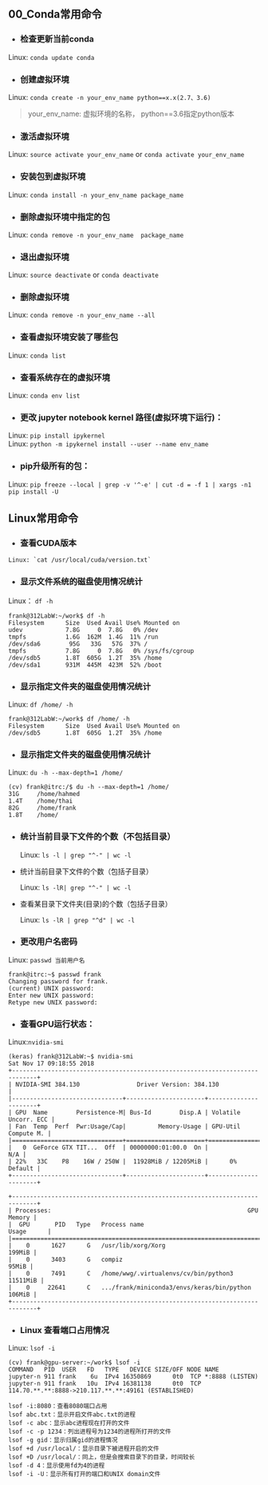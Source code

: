 ## 00_Conda常用命令

- ### 检查更新当前conda
Linux: `conda update conda`

- ### 创建虚拟环境
Linux: `conda create -n your_env_name python==x.x(2.7、3.6)`
> your_env_name: 虚拟环境的名称， python==3.6指定python版本

- ### 激活虚拟环境
Linux: `source activate your_env_name` or `conda activate your_env_name`

- ### 安装包到虚拟环境
Linux: `conda install -n your_env_name package_name`

- ### 删除虚拟环境中指定的包
Linux: `conda remove -n your_env_name  package_name`

- ### 退出虚拟环境
Linux: `source deactivate` or `conda deactivate`

- ### 删除虚拟环境
Linux: `conda remove -n your_env_name --all`

- ### 查看虚拟环境安装了哪些包
Linux: `conda list`

- ### 查看系统存在的虚拟环境
Linux: `conda env list`

- ### 更改 jupyter notebook kernel 路径(虚拟环境下运行)：
Linux: `pip install ipykernel`  
Linux: `python -m ipykernel install --user --name env_name`

- ### pip升级所有的包：
Linux: `pip freeze --local | grep -v '^-e' | cut -d = -f 1 | xargs -n1 pip install -U`


## Linux常用命令

- ### 查看CUDA版本
```Linux
Linux: `cat /usr/local/cuda/version.txt`  
```

- ### 显示文件系统的磁盘使用情况统计
Linux： `df -h`
```Linux
frank@312LabW:~/work$ df -h  
Filesystem      Size  Used Avail Use% Mounted on  
udev            7.8G     0  7.8G   0% /dev  
tmpfs           1.6G  162M  1.4G  11% /run  
/dev/sda6        95G   33G   57G  37% /  
tmpfs           7.8G     0  7.8G   0% /sys/fs/cgroup    
/dev/sdb5       1.8T  605G  1.2T  35% /home  
/dev/sda1       931M  445M  423M  52% /boot  
```

- ### 显示指定文件夹的磁盘使用情况统计
Linux: `df /home/ -h`
```Linux
frank@312LabW:~/work$ df /home/ -h  
Filesystem      Size  Used Avail Use% Mounted on  
/dev/sdb5       1.8T  605G  1.2T  35% /home  
```

- ### 显示指定文件夹的磁盘使用情况统计
Linux: `du -h --max-depth=1 /home/` 
```linux
(cv) frank@itrc:/$ du -h --max-depth=1 /home/
31G     /home/hahmed
1.4T    /home/thai
82G     /home/frank
1.8T    /home/
```
- ### 统计当前目录下文件的个数（不包括目录）

    Linux: `ls -l | grep "^-" | wc -l`


- 统计当前目录下文件的个数（包括子目录）

    Linux:  `ls -lR| grep "^-" | wc -l`


- 查看某目录下文件夹(目录)的个数（包括子目录）

    Linux: `ls -lR | grep "^d" | wc -l`


- ### 更改用户名密码
Linux: `passwd 当前用户名`
```Linux
frank@itrc:~$ passwd frank  
Changing password for frank.  
(current) UNIX password:  
Enter new UNIX password:  
Retype new UNIX password:
```

- ### 查看GPU运行状态：
Linux:`nvidia-smi`

```Linux
(keras) frank@312LabW:~$ nvidia-smi
Sat Nov 17 09:18:55 2018
+-----------------------------------------------------------------------------+
| NVIDIA-SMI 384.130                Driver Version: 384.130                   |
|-------------------------------+----------------------+----------------------+
| GPU  Name        Persistence-M| Bus-Id        Disp.A | Volatile Uncorr. ECC |
| Fan  Temp  Perf  Pwr:Usage/Cap|         Memory-Usage | GPU-Util  Compute M. |
|===============================+======================+======================|
|   0  GeForce GTX TIT...  Off  | 00000000:01:00.0  On |                  N/A |
| 22%   33C    P8    16W / 250W |  11928MiB / 12205MiB |      0%      Default |
+-------------------------------+----------------------+----------------------+

+-----------------------------------------------------------------------------+
| Processes:                                                       GPU Memory |
|  GPU       PID   Type   Process name                             Usage      |
|=============================================================================|
|    0      1627      G   /usr/lib/xorg/Xorg                           199MiB |
|    0      3403      G   compiz                                        95MiB |
|    0      7491      C   /home/wwg/.virtualenvs/cv/bin/python3      11511MiB |
|    0     22641      C   .../frank/miniconda3/envs/keras/bin/python   106MiB |
+-----------------------------------------------------------------------------+
```

- ### Linux 查看端口占用情况
Linux: `lsof -i`

```linux
(cv) frank@gpu-server:~/work$ lsof -i
COMMAND   PID  USER   FD   TYPE   DEVICE SIZE/OFF NODE NAME
jupyter-n 911 frank    6u  IPv4 16350869      0t0  TCP *:8888 (LISTEN)
jupyter-n 911 frank   10u  IPv4 16381138      0t0  TCP 114.70.**.**:8888->210.117.**.**:49161 (ESTABLISHED)
```

```linux
lsof -i:8080：查看8080端口占用
lsof abc.txt：显示开启文件abc.txt的进程
lsof -c abc：显示abc进程现在打开的文件
lsof -c -p 1234：列出进程号为1234的进程所打开的文件
lsof -g gid：显示归属gid的进程情况
lsof +d /usr/local/：显示目录下被进程开启的文件
lsof +D /usr/local/：同上，但是会搜索目录下的目录，时间较长
lsof -d 4：显示使用fd为4的进程
lsof -i -U：显示所有打开的端口和UNIX domain文件
```